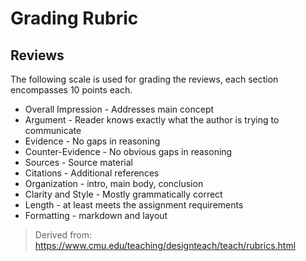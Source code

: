 # Grading Rubric

## Reviews

The following scale is used for grading the reviews, each section encompasses 10 points each.

* Overall Impression - Addresses main concept
* Argument - Reader knows exactly what the author is trying to communicate
* Evidence - No gaps in reasoning
* Counter-Evidence - No obvious gaps in reasoning
* Sources - Source material
* Citations - Additional references
* Organization - intro, main body, conclusion
* Clarity and Style - Mostly grammatically correct
* Length - at least meets the assignment requirements
* Formatting - markdown and layout

> Derived from: https://www.cmu.edu/teaching/designteach/teach/rubrics.html
